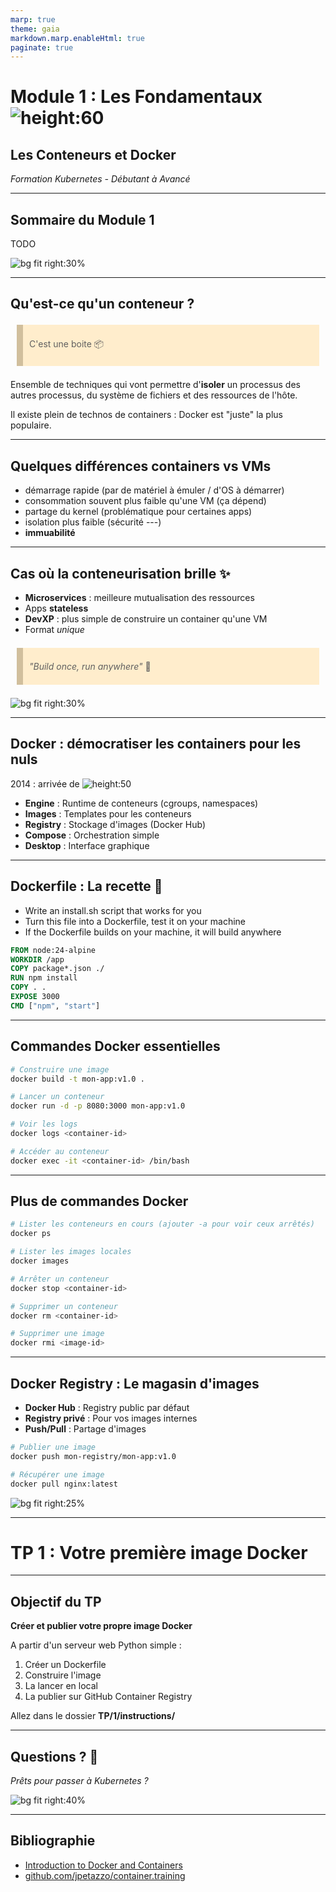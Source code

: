 ```yaml
---
marp: true
theme: gaia
markdown.marp.enableHtml: true
paginate: true
---
```


<style>

section {
  background-color: #fefefe;
  color: #333;
}

img[alt~="center"] {
  display: block;
  margin: 0 auto;
}
blockquote {
  background: #ffedcc;
  border-left: 10px solid #d1bf9d;
  margin: 1.5em 10px;
  padding: 0.5em 10px;
}
blockquote:before{
  content: unset;
}
blockquote:after{
  content: unset;
}
</style>

<!-- _class: lead -->

# Module 1 : Les Fondamentaux ![height:60](binaries/docker.png)
## Les Conteneurs et Docker

*Formation Kubernetes - Débutant à Avancé*

---

## Sommaire du Module 1

TODO 

![bg fit right:30%](binaries/container.png)

---

## Qu'est-ce qu'un conteneur ?

> C'est une boite 📦

Ensemble de techniques qui vont permettre d'**isoler** un processus des autres processus, du système de fichiers et des ressources de l'hôte.

Il existe plein de technos de containers : Docker est "juste" la plus populaire.

---

## Quelques différences containers vs VMs

- démarrage rapide (par de matériel à émuler / d'OS à démarrer)
- consommation souvent plus faible qu'une VM (ça dépend)
- partage du kernel (problématique pour certaines apps)
- isolation plus faible (sécurité ---)
- **immuabilité**

---

## Cas où la conteneurisation brille ✨

- **Microservices** : meilleure mutualisation des ressources
- Apps **stateless**
- **DevXP** : plus simple de construire un container qu'une VM
- Format *unique*

> *"Build once, run anywhere"* 🚀

![bg fit right:30%](binaries/itworks.jpg)

---

## Docker : démocratiser les containers pour les nuls

2014 : arrivée de ![height:50](binaries/docker.png)

- **Engine** : Runtime de conteneurs (cgroups, namespaces)
- **Images** : Templates pour les conteneurs
- **Registry** : Stockage d'images (Docker Hub)
- **Compose** : Orchestration simple
- **Desktop** : Interface graphique

---

## Dockerfile : La recette 📝

- Write an install.sh script that works for you
- Turn this file into a Dockerfile, test it on your machine
- If the Dockerfile builds on your machine, it will build anywhere



```dockerfile
FROM node:24-alpine
WORKDIR /app
COPY package*.json ./
RUN npm install
COPY . .
EXPOSE 3000
CMD ["npm", "start"]
```

---

## Commandes Docker essentielles

```bash
# Construire une image
docker build -t mon-app:v1.0 .

# Lancer un conteneur
docker run -d -p 8080:3000 mon-app:v1.0

# Voir les logs
docker logs <container-id>

# Accéder au conteneur
docker exec -it <container-id> /bin/bash
```

---

## Plus de commandes Docker

```bash
# Lister les conteneurs en cours (ajouter -a pour voir ceux arrêtés)
docker ps

# Lister les images locales
docker images

# Arrêter un conteneur
docker stop <container-id>

# Supprimer un conteneur
docker rm <container-id>

# Supprimer une image
docker rmi <image-id>
```

---

## Docker Registry : Le magasin d'images

- **Docker Hub** : Registry public par défaut
- **Registry privé** : Pour vos images internes
- **Push/Pull** : Partage d'images

```bash
# Publier une image
docker push mon-registry/mon-app:v1.0

# Récupérer une image
docker pull nginx:latest
```

![bg fit right:25%](binaries/docker.png)

---

<!-- _class: lead -->

# TP 1 : Votre première image Docker

---

## Objectif du TP

**Créer et publier votre propre image Docker**

A partir d'un serveur web Python simple :

1. Créer un Dockerfile
2. Construire l'image
3. La lancer en local
4. La publier sur GitHub Container Registry

Allez dans le dossier **TP/1/instructions/**

---

<!-- _class: lead -->

## Questions ? 🤔

*Prêts pour passer à Kubernetes ?*

![bg fit right:40%](binaries/kubernetes_small.png)

---

## Bibliographie

* [Introduction to Docker and Containers](https://qconsf2017intro.container.training/#1)
* [github.com/jpetazzo/container.training](https://github.com/jpetazzo/container.training)